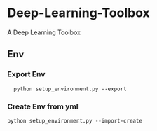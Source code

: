 # Deep-Learning-Toolbox
A Deep Learning Toolbox

## Env
### Export Env
```shell 
  python setup_environment.py --export
```
### Create Env from yml
```shell 
python setup_environment.py --import-create
```

